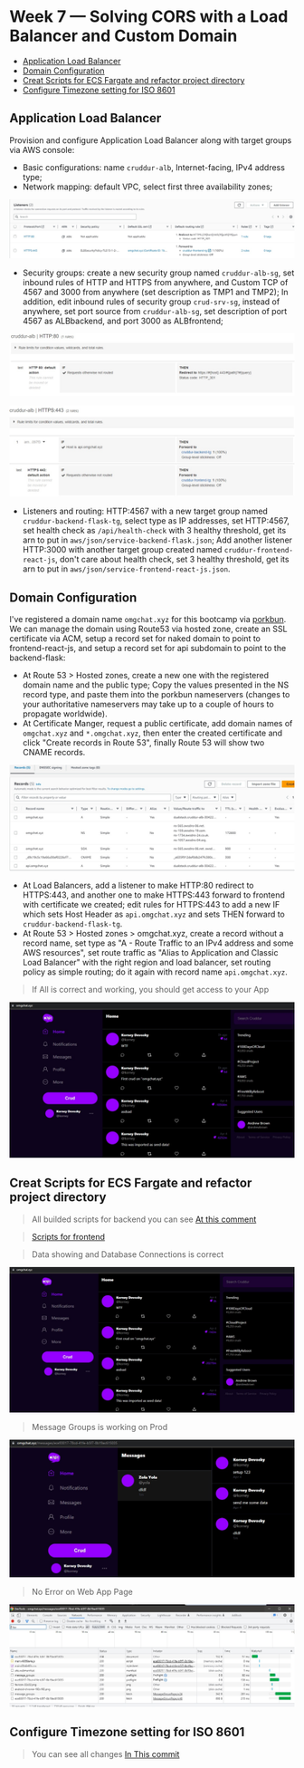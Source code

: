 # Week 7 — Solving CORS with a Load Balancer and Custom Domain


- [Application Load Balancer](#application-load-balancer)
- [Domain Configuration](#domain-configuration)
- [Creat Scripts for ECS Fargate and refactor project directory](#creat-scripts-for-ecs-fargate-and-refactor-project-directory)
- [Configure Timezone setting for ISO 8601](#configure-timezone-setting-for-iso-8601)

## Application Load Balancer

Provision and configure Application Load Balancer along with target groups via AWS console:

- Basic configurations: name `cruddur-alb`, Internet-facing, IPv4 address type;
- Network mapping: default VPC, select first three availability zones;

![ALB Listeners](assets/week-6/alb_listeners.jpg)

- Security groups: create a new security group named `cruddur-alb-sg`, set inbound rules of HTTP and HTTPS from anywhere, and Custom TCP of 4567 and 3000 from anywhere (set description as TMP1 and TMP2); In addition, edit inbound rules of security group `crud-srv-sg`, instead of anywhere, set port source from `cruddur-alb-sg`, set description of port 4567 as ALBbackend, and port 3000 as ALBfrontend;

![Rule for port 80](assets/week-6/rule_80_alb_listeners.jpg)

![Rule for port 443](assets/week-6/rule_443_alb_listeners.jpg)
- Listeners and routing: HTTP:4567 with a new target group named `cruddur-backend-flask-tg`, select type as IP addresses, set HTTP:4567, set health check as `/api/health-check` with 3 healthy threshold, get its arn to put in `aws/json/service-backend-flask.json`; Add another listener HTTP:3000 with another target group created named `cruddur-frontend-react-js`, don't care about health check, set 3 healthy threshold, get its arn to put in `aws/json/service-frontend-react-js.json`.

## Domain Configuration

I've registered a domain name `omgchat.xyz` for this bootcamp via [porkbun](https://porkbun.com/). We can manage the domain using Route53 via hosted zone, create an SSL certificate via ACM, setup a record set for naked domain to point to frontend-react-js, and setup a record set for api subdomain to point to the backend-flask:

- At Route 53 > Hosted zones, create a new one with the registered domain name and the public type; Copy the values presented in the NS record type, and paste them into the porkbun nameservers (changes to your authoritative nameservers may take up to a couple of hours to propagate worldwide).
- At Certificate Manger, request a public certificate, add domain names of `omgchat.xyz` and `*.omgchat.xyz`, then enter the created certificate and click "Create records in Route 53", finally Route 53 will show two CNAME records.

![DNS Records Route53](assets/week-6/route53_dns_records.jpg)

- At Load Balancers, add a listener to make HTTP:80 redirect to HTTPS:443, and another one to make HTTPS:443 forward to frontend with certificate we created; edit rules for HTTPS:443 to add a new IF which sets Host Header as `api.omgchat.xyz` and sets THEN forward to `cruddur-backend-flask-tg`.
- At Route 53 > Hosted zones > omgchat.xyz, create a record without a record name, set type as "A - Route Traffic to an IPv4 address and some AWS resources", set route traffic as "Alias to Application and Classic Load Balancer" with the right region and load balancer, set routing policy as simple routing; do it again with record name `api.omgchat.xyz`.

> If All is correct and working, you should get access to your App

![First Access to Cruddur App](assets/week-6/frist_crud.jpg)

## Creat Scripts for ECS Fargate and refactor project directory

> All builded scripts for backend you can see [At this comment](https://github.com/sm1lexops/aws-bootcamp-cruddur-2023/commit/07dd4bd456147a5120fe1d4062492e9f363144a6)

> [Scripts for frontend](https://github.com/sm1lexops/aws-bootcamp-cruddur-2023/commit/df2618f81da8f3abf68038b9f90996f26a0ff64b)

> Data showing and Database Connections is correct

![DB Data](assets/week-7/6-week-db-data.jpg)

> Message Groups is working on Prod

![Message Groups](assets/week-7/6-week-messages.jpg)

> No Error on Web App Page

![No Error](assets/week-7/6-week-noerror.jpg)

## Configure Timezone setting for ISO 8601

> You can see all changes [In This commit](https://github.com/sm1lexops/aws-bootcamp-cruddur-2023/commit/d3604dfc64b1cec6fdce462200272e05db106e98)